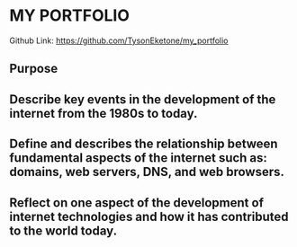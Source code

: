 # MY PORTFOLIO

Github Link: https://github.com/TysonEketone/my_portfolio

## Purpose

## Describe key events in the development of the internet from the 1980s to today.


## Define and describes the relationship between fundamental aspects of the internet such as: domains, web servers, DNS, and web browsers.


## Reflect on one aspect of the development of internet technologies and how it has contributed to the world today.